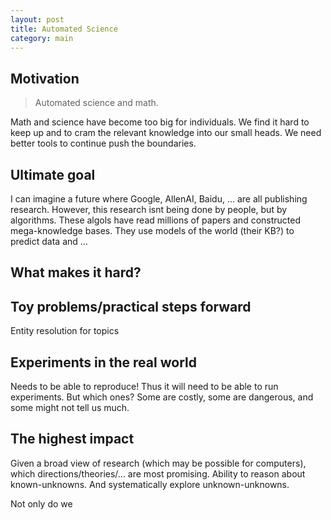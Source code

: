 ```yaml
---
layout: post
title: Automated Science
category: main
---
```



## Motivation

> Automated science and math.

Math and science have become too big for individuals. We find it hard to keep up and to cram the relevant knowledge into our small heads. We need better tools to continue push the boundaries.

## Ultimate goal

I can imagine a future where Google, AllenAI, Baidu, ... are all publishing research. However, this research isnt being done by people, but by algorithms. These algols have read millions of papers and constructed mega-knowledge bases. They use models of the world (their KB?) to predict data and ... 

## What makes it hard?



## Toy problems/practical steps forward

Entity resolution for topics


## Experiments in the real world

Needs to be able to reproduce! Thus it will need to be able to run experiments. 
But which ones? Some are costly, some are dangerous, and some might not tell us much.

## The highest impact

Given a broad view of research (which may be possible for computers), which directions/theories/... are most promising.
Ability to reason about known-unknowns. And systematically explore unknown-unknowns.

Not only do we 

## 
